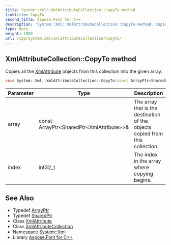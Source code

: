 ```yaml
---
title: System::Xml::XmlAttributeCollection::CopyTo method
linktitle: CopyTo
second_title: Aspose.Font for C++
description: 'System::Xml::XmlAttributeCollection::CopyTo method. Copies all the XmlAttribute objects from this collection into the given array in C++.'
type: docs
weight: 1000
url: /cpp/system.xml/xmlattributecollection/copyto/
---
```

## XmlAttributeCollection::CopyTo method


Copies all the [XmlAttribute](../../xmlattribute/) objects from this collection into the given array.

```cpp
void System::Xml::XmlAttributeCollection::CopyTo(const ArrayPtr<SharedPtr<XmlAttribute>> &array, int32_t index)
```


| Parameter | Type | Description |
| --- | --- | --- |
| array | const ArrayPtr\<SharedPtr\<XmlAttribute\>\>\& | The array that is the destination of the objects copied from this collection. |
| index | int32_t | The index in the array where copying begins. |

## See Also

* Typedef [ArrayPtr](../../../system/arrayptr/)
* Typedef [SharedPtr](../../../system/sharedptr/)
* Class [XmlAttribute](../../xmlattribute/)
* Class [XmlAttributeCollection](../)
* Namespace [System::Xml](../../)
* Library [Aspose.Font for C++](../../../)
